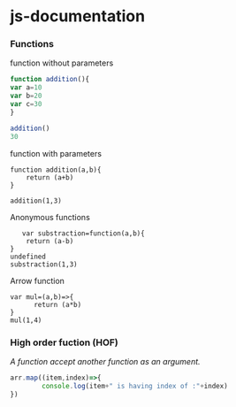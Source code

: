 # js-documentation

### Functions
function without parameters
```javascript
function addition(){
var a=10
var b=20
var c=30
}

addition()
30
```

function with parameters
```javascprit
function addition(a,b){
    return (a+b)
}

addition(1,3)
```
Anonymous functions

```javascrip
   var substraction=function(a,b){
    return (a-b)
}
undefined
substraction(1,3)
```
Arrow function
```javascrip
var mul=(a,b)=>{
      return (a*b)
}
mul(1,4)
```
### High order fuction (HOF)
*A function accept another function as an argument.*

```javascript
arr.map((item,index)=>{
        console.log(item+" is having index of :"+index)
})


